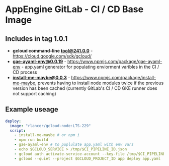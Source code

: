 # AppEngine GitLab - CI / CD Base Image 

## Includes in tag 1.0.1

* **gcloud command-line tool@241.0.0** - https://cloud.google.com/sdk/gcloud/
* **gae-ayaml-env@0.0.19** - https://www.npmjs.com/package/gae-ayaml-env - app.yaml generator for populating enviorment varibles in the CI / CD process 
* **install-me-maybe@0.0.3** - https://www.npmjs.com/package/install-me-maybe, prevents having to install node modules twice if the previous version has been cached (currently GitLab's CI / CD GKE runner does not support caching)


## Example useage 

```yaml
deploy:
  image: "rlancer/gcloud-node:LTS-229"
  script:
    - install-me-maybe # or npm i
    - npm run build
    - gae-ayaml-env # to puplulate app.yaml with env vars
    - echo $GCLOUD_SERVICE > /tmp/$CI_PIPELINE_ID.json
    - gcloud auth activate-service-account --key-file /tmp/$CI_PIPELINE_ID.json
    - gcloud --quiet --project $GCLOUD_PROJECT_ID app deploy app.yaml
```
